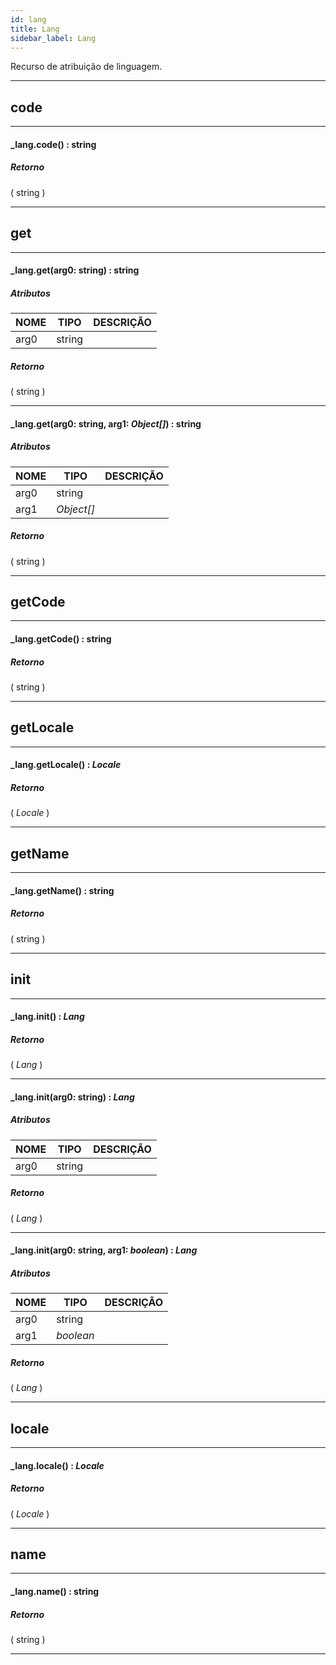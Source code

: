 ```yaml
---
id: lang
title: Lang
sidebar_label: Lang
---
```


Recurso de atribuição de linguagem.

---

## code

---

#### _lang.code() : string
##### Retorno

( string )


---

## get

---

#### _lang.get(arg0: string) : string
##### Atributos

| NOME | TIPO | DESCRIÇÃO |
|---|---|---|
| arg0 | string |   |

##### Retorno

( string )


---

#### _lang.get(arg0: string, arg1: _Object[]_) : string
##### Atributos

| NOME | TIPO | DESCRIÇÃO |
|---|---|---|
| arg0 | string |   |
| arg1 | _Object[]_ |   |

##### Retorno

( string )


---

## getCode

---

#### _lang.getCode() : string
##### Retorno

( string )


---

## getLocale

---

#### _lang.getLocale() : _Locale_
##### Retorno

( _Locale_ )


---

## getName

---

#### _lang.getName() : string
##### Retorno

( string )


---

## init

---

#### _lang.init() : _Lang_
##### Retorno

( _Lang_ )


---

#### _lang.init(arg0: string) : _Lang_
##### Atributos

| NOME | TIPO | DESCRIÇÃO |
|---|---|---|
| arg0 | string |   |

##### Retorno

( _Lang_ )


---

#### _lang.init(arg0: string, arg1: _boolean_) : _Lang_
##### Atributos

| NOME | TIPO | DESCRIÇÃO |
|---|---|---|
| arg0 | string |   |
| arg1 | _boolean_ |   |

##### Retorno

( _Lang_ )


---

## locale

---

#### _lang.locale() : _Locale_
##### Retorno

( _Locale_ )


---

## name

---

#### _lang.name() : string
##### Retorno

( string )


---

